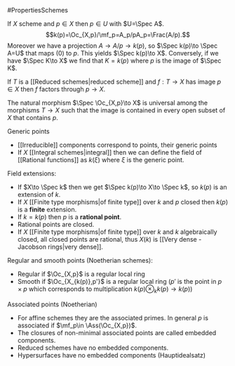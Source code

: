 #PropertiesSchemes 

If $X$ scheme and $p\in X$ then $p\in U$ with $U=\Spec A$. $$k(p)=\Oc_{X,p}/\mf_p=A_p/pA_p=\Frac(A/p).$$Moreover we have a projection $A\to A/p\to k(p)$, so $\Spec k(p)\to \Spec A=U$ that maps $(0)$ to $p$. This yields $\Spec k(p)\to X$. Conversely, if we have $\Spec K\to X$ we find that $K=k(p)$ where $p$ is the image of $\Spec K$.

If $T$ is a [[Reduced schemes|reduced scheme]] and $f:T\to X$ has image $p\in X$ then $f$ factors through $p\to X$.

The natural morphism $\Spec \Oc_{X,p}\to X$ is universal among the morphisms $T\to X$ such that the image is contained in every open subset of $X$ that contains $p$.

Generic points
- [[Irreducible]] components correspond to points, their generic points
- If $X$ [[Integral schemes|integral]] then we can define the field of [[Rational functions]] as $k(\xi)$ where $\xi$ is the generic point.


Field extensions:
- If $X\to \Spec k$ then we get $\Spec k(p)\to X\to \Spec k$, so $k(p)$ is an extension of $k$. 
- If $X$ [[Finite type morphisms|of finite type]] over $k$ and $p$ closed then $k(p)$ is a **finite** extension.
- If $k=k(p)$ then $p$ is a **rational point**.
- Rational points are closed.
- If $X$ [[Finite type morphisms|of finite type]] over $k$ and $k$ algebraically closed, all closed points are rational, thus $X(k)$ is [[Very dense - Jacobson rings|very dense]].


Regular and smooth points (Noetherian schemes):
- Regular if $\Oc_{X,p}$ is a regular local ring
- Smooth if $\Oc_{X_{k(p)},p'}$ is a regular local ring ($p'$ is the point in $p\times p$ which corresponds to multiplication $k(p)\otimes_k k(p)\to k(p)$)


Associated points (Noetherian)
- For affine schemes they are the associated primes. In general $p$ is associated if $\mf_p\in \Ass(\Oc_{X,p})$.
- The closures of non-minimal associated points are called embedded components.
- Reduced schemes have no embedded components.
- Hypersurfaces have no embedded components (Hauptidealsatz) 